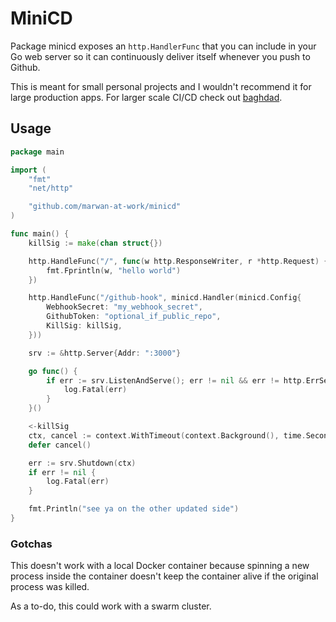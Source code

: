 # MiniCD

Package minicd exposes an `http.HandlerFunc` that you can include in your Go web server so it can continuously deliver itself whenever you push to Github. 

This is meant for small personal projects and I wouldn't recommend it for large production apps. For larger scale CI/CD check out [baghdad](https://www.github.com/marwan-at-work/baghdad).

## Usage

```go
package main

import (
    "fmt"
    "net/http"

    "github.com/marwan-at-work/minicd"
)

func main() {
    killSig := make(chan struct{})

    http.HandleFunc("/", func(w http.ResponseWriter, r *http.Request) {
        fmt.Fprintln(w, "hello world")
    })

    http.HandleFunc("/github-hook", minicd.Handler(minicd.Config{
        WebhookSecret: "my_webhook_secret",
        GithubToken: "optional_if_public_repo",
        KillSig: killSig,
    }))

    srv := &http.Server{Addr: ":3000"}

    go func() {
        if err := srv.ListenAndServe(); err != nil && err != http.ErrServerClosed {
            log.Fatal(err)
        }
    }()

    <-killSig
    ctx, cancel := context.WithTimeout(context.Background(), time.Second*3)
    defer cancel()

    err := srv.Shutdown(ctx)
    if err != nil {
        log.Fatal(err)
    }

    fmt.Println("see ya on the other updated side")
}

```

### Gotchas

This doesn't work with a local Docker container because spinning a new process inside the container doesn't keep the container alive if the original process was killed. 

As a to-do, this could work with a swarm cluster. 